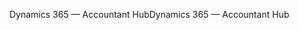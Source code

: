 <span data-ttu-id="d210e-101">Dynamics 365 — Accountant Hub</span><span class="sxs-lookup"><span data-stu-id="d210e-101">Dynamics 365 — Accountant Hub</span></span>
